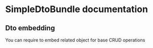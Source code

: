 # SimpleDtoBundle documentation
## Dto embedding

You can require to embed related object for base CRUD operations